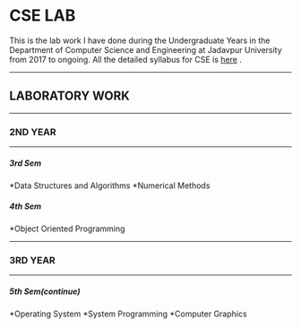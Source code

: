 # CSE LAB

This is the  lab work I have done during the Undergraduate Years in the Department of Computer Science and Engineering 
at Jadavpur University from 2017 to ongoing.
All the detailed syllabus for CSE is [here](http://www.jaduniv.edu.in/upload_files/course_file/1408615750-1.pdf) .

---

## LABORATORY WORK
---

### 2ND YEAR
---
							
   ##### 3rd Sem 
   *Data Structures and Algorithms
   *Numerical Methods

  ##### 4th Sem
   *Object Oriented Programming

---

### 3RD YEAR
---
  ##### 5th Sem(continue)
   *Operating System
   *System Programming
   *Computer Graphics 



 

